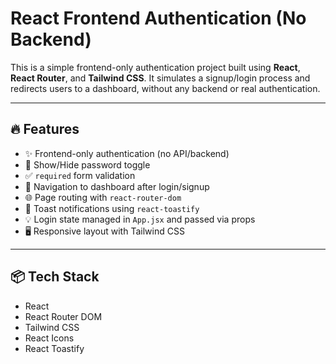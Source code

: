 # React Frontend Authentication (No Backend)

This is a simple frontend-only authentication project built using **React**, **React Router**, and **Tailwind CSS**. It simulates a signup/login process and redirects users to a dashboard, without any backend or real authentication.

---

## 🔥 Features

- ✨ Frontend-only authentication (no API/backend)
- 🔐 Show/Hide password toggle
- ✅ `required` form validation
- 🚀 Navigation to dashboard after login/signup
- 🌐 Page routing with `react-router-dom`
- 🍞 Toast notifications using `react-toastify`
- 💡 Login state managed in `App.jsx` and passed via props
- 🖥 Responsive layout with Tailwind CSS

---

## 📦 Tech Stack

- React
- React Router DOM
- Tailwind CSS
- React Icons
- React Toastify


